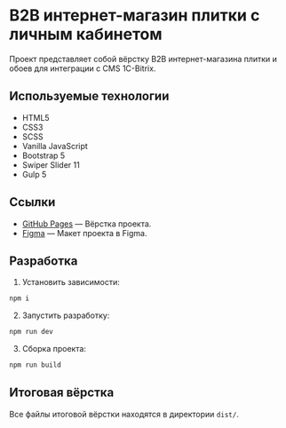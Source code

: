 # B2B интернет-магазин плитки с личным кабинетом

Проект представляет собой вёрстку B2B интернет-магазина плитки и обоев для интеграции с CMS 1C-Bitrix.

## Используемые технологии

- HTML5
- CSS3
- SCSS
- Vanilla JavaScript
- Bootstrap 5
- Swiper Slider 11
- Gulp 5

## Ссылки

- [GitHub Pages](https://anri103.github.io/html-libristika-opt/dist/) — Вёрстка проекта.
- [Figma](https://www.figma.com/design/E1iXxRpEitvTh0Z7ZYNkq2/%D0%A1%D0%B5%D1%80%D0%B2%D0%B8%D1%81-%D0%BA%D0%BD%D0%B8%D0%B3?node-id=1572-2&t=ctxxGr1TeMDGW5uQ-1) — Макет проекта в Figma.

## Разработка

1. Установить зависимости:

```bash
npm i
```

2. Запустить разработку:

```bash
npm run dev
```

3. Сборка проекта:

```bash
npm run build
```

## Итоговая вёрстка

Все файлы итоговой вёрстки находятся в директории `dist/`.